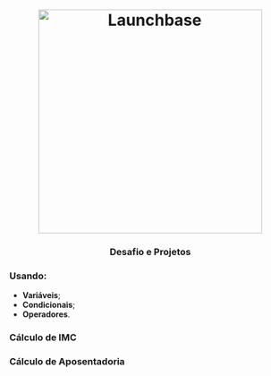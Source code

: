 <h1 align="center">
    <img alt="Launchbase" src="https://storage.googleapis.com/golden-wind/bootcamp-launchbase/logo.png" width="400px" />
</h1>

<h3 align="center">
  Desafio e Projetos
</h3>

### Usando:

- **Variáveis**;
- **Condicionais**;
- **Operadores**.

### Cálculo de IMC

### Cálculo de Aposentadoria


